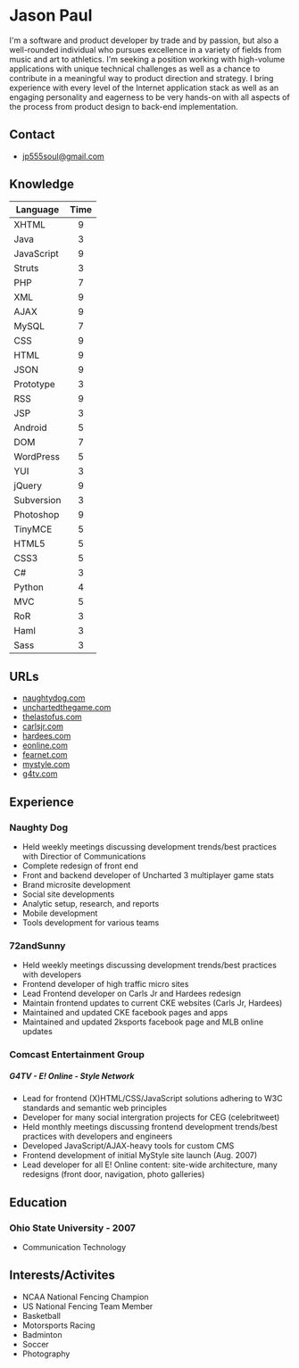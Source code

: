 # Jason Paul

I'm a software and product developer by trade and by passion, but also a
well-rounded individual who pursues excellence in a variety of fields from
music and art to athletics. I'm seeking a position working with high-volume
applications with unique technical challenges as well as a chance to contribute
in a meaningful way to product direction and strategy. I bring experience with
every level of the Internet application stack as well as an engaging
personality and eagerness to be very hands-on with all aspects of the process
from product design to back-end implementation.

## Contact
* [jp555soul@gmail.com](jp555soul@gmail.com "Email me!")

## Knowledge

| Language      | Time          |
| ------------- |:-------------:|
| XHTML      	| 9 			|
| Java      	| 3 			|
| JavaScript 	| 9 			|
| Struts 		| 3 			|
| PHP 			| 7 			|
| XML 			| 9 			|
| AJAX 			| 9 			|
| MySQL 		| 7 			|
| CSS 			| 9 			|
| HTML 			| 9 			|
| JSON 			| 9 			|
| Prototype 	| 3 			|
| RSS 			| 9 			|
| JSP 			| 3 			|
| Android 		| 5 			|
| DOM 			| 7 			|
| WordPress 	| 5 			|
| YUI 			| 3 			|
| jQuery 		| 9 			|
| Subversion 	| 3 			|
| Photoshop 	| 9 			|
| TinyMCE 		| 5 			|
| HTML5 		| 5 			|
| CSS3 			| 5 			|
| C# 			| 3 			|
| Python 		| 4 			|
| MVC 			| 5 			|
| RoR 			| 3 			|
| Haml 			| 3 			|
| Sass 			| 3 			|

## URLs

* [naughtydog.com](http://www.naughtydog.com "Craft CMS")
* [unchartedthegame.com](http://www.unchartedthegame.com "Wordpress")
* [thelastofus.com](http://www.thelastofus.com "Static HTML")
* [carlsjr.com](http://www.carlsjr.com "RoR Custom Build") 
* [hardees.com](http://www.hardees.com "RoR Custom Build") 
* [eonline.com](http://www.eonline.com "JSP Custom Build")
* [fearnet.com](http://www.fearnet.com "JSP Custom Build")
* [mystyle.com](http://www.mystyle.com "JSP Custom Build")
* [g4tv.com](http://www.g4tv.com ".Net Custom Build")


## Experience 

### Naughty Dog

* Held weekly meetings discussing development trends/best practices with Directior of Communications
* Complete redesign of front end
* Front and backend developer of Uncharted 3 multiplayer game stats
* Brand microsite development
* Social site developments
* Analytic setup, research, and reports
* Mobile development
* Tools development for various teams


### 72andSunny

* Held weekly meetings discussing development trends/best practices with developers
* Frontend developer of high traffic micro sites
* Lead Frontend developer on Carls Jr and Hardees redesign
* Maintain frontend updates to current CKE websites (Carls Jr, Hardees)
* Maintained and updated CKE facebook pages and apps
* Maintained and updated 2ksports facebook page and MLB online updates


### Comcast Entertainment Group
##### G4TV - E! Online - Style Network

* Lead for frontend (X)HTML/CSS/JavaScript solutions adhering to W3C standards and semantic web principles
* Developer for many social intergration projects for CEG (celebritweet)
* Held monthly meetings discussing frontend development trends/best practices with developers and engineers
* Developed JavaScript/AJAX-heavy tools for custom CMS
* Frontend development of initial MyStyle site launch (Aug. 2007)
* Lead developer for all E! Online content: site-wide architecture, many redesigns (front door, navigation, photo galleries)

## Education

### Ohio State University - 2007

* Communication Technology 

## Interests/Activites

* NCAA National Fencing Champion
* US National Fencing Team Member 
* Basketball
* Motorsports Racing
* Badminton
* Soccer
* Photography




